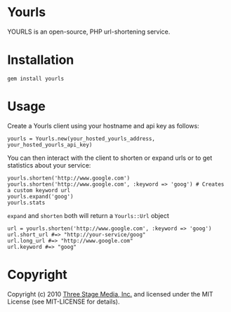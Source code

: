 # Yourls

YOURLS is an open-source, PHP url-shortening service.

# Installation

    gem install yourls

# Usage

Create a Yourls client using your hostname and api key as follows:

    yourls = Yourls.new(your_hosted_yourls_address, your_hosted_yourls_api_key)

You can then interact with the client to shorten or expand urls or to get statistics about your service:

    yourls.shorten('http://www.google.com')
    yourls.shorten('http://www.google.com', :keyword => 'goog') # Creates a custom keyword url
    yourls.expand('goog')
    yourls.stats

`expand` and `shorten` both will return a `Yourls::Url` object

    url = yourls.shorten('http://www.google.com', :keyword => 'goog')
    url.short_url #=> "http://your-service/goog"
    url.long_url #=> "http://www.google.com"
    url.keyword #=> "goog"

# Copyright

Copyright (c) 2010 [Three Stage Media, Inc.](http://www.threestage.com) and licensed under the MIT License (see MIT-LICENSE for details).
